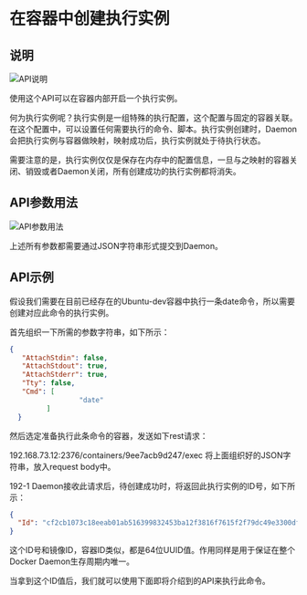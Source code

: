# 在容器中创建执行实例

## 说明

![API说明](C:\Users\93281\Desktop\ad557cbb-505f-4eb5-8e74-4e52e6f538f9.png)

使用这个API可以在容器内部开启一个执行实例。

何为执行实例呢？执行实例是一组特殊的执行配置，这个配置与固定的容器关联。在这个配置中，可以设置任何需要执行的命令、脚本。执行实例创建时，Daemon会把执行实例与容器做映射，映射成功后，执行实例就处于待执行状态。

需要注意的是，执行实例仅仅是保存在内存中的配置信息，一旦与之映射的容器关闭、销毁或者Daemon关闭，所有创建成功的执行实例都将消失。

## API参数用法

![API参数用法](C:\Users\93281\Desktop\88014b68-9436-4826-b547-9d32db728a1a.png)

上述所有参数都需要通过JSON字符串形式提交到Daemon。

## API示例

假设我们需要在目前已经存在的Ubuntu-dev容器中执行一条date命令，所以需要创建对应此命令的执行实例。

首先组织一下所需的参数字符串，如下所示：

```json
{
   "AttachStdin": false,
   "AttachStdout": true,
   "AttachStderr": true,
   "Tty": false,
   "Cmd": [
                 "date"
         ]
  }
```

然后选定准备执行此条命令的容器，发送如下rest请求：

192.168.73.12:2376/containers/9ee7acb9d247/exec
将上面组织好的JSON字符串，放入request body中。

192-1
Daemon接收此请求后，待创建成功时，将返回此执行实例的ID号，如下所示：

```json
{
  "Id": "cf2cb1073c18eeab01ab516399832453ba12f3816f7615f2f79dc49e3300dfc8"
}
```

这个ID号和镜像ID，容器ID类似，都是64位UUID值。作用同样是用于保证在整个Docker Daemon生存周期内唯一。

当拿到这个ID值后，我们就可以使用下面即将介绍到的API来执行此命令。
